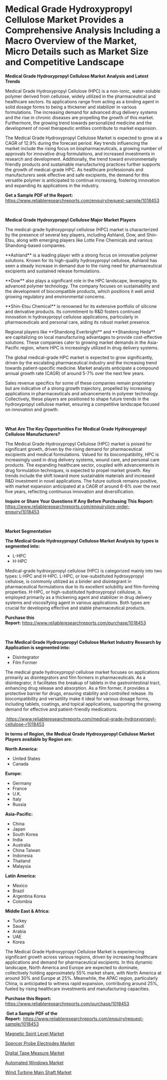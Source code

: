 <p><h1>Medical Grade Hydroxypropyl Cellulose Market Provides a Comprehensive Analysis Including a Macro Overview of the Market, Micro Details such as Market Size and Competitive Landscape</h1></p><p><strong>Medical Grade Hydroxypropyl Cellulose Market Analysis and Latest Trends</strong></p>
<p><p>Medical Grade Hydroxypropyl Cellulose (HPC) is a non-ionic, water-soluble polymer derived from cellulose, widely utilized in the pharmaceutical and healthcare sectors. Its applications range from acting as a binding agent in solid dosage forms to being a thickener and stabilizer in various formulations. The increasing demand for advanced drug delivery systems and the rise in chronic diseases are propelling the growth of this market. Furthermore, the growing trend towards personalized medicine and the development of novel therapeutic entities contribute to market expansion.</p><p>The Medical Grade Hydroxypropyl Cellulose Market is expected to grow at a CAGR of 12.9% during the forecast period. Key trends influencing the market include the rising focus on biopharmaceuticals, a growing number of approvals for innovative drug formulations, and increased investments in research and development. Additionally, the trend toward environmentally friendly products and sustainable manufacturing practices further supports the growth of medical-grade HPC. As healthcare professionals and manufacturers seek effective and safe excipients, the demand for this versatile polymer is anticipated to continue increasing, fostering innovation and expanding its applications in the industry.</p></p>
<p><strong>Get a Sample PDF of the Report:&nbsp;</strong> <a href="https://www.reliableresearchreports.com/enquiry/request-sample/1018453?utm_campaign=28&utm_medium=2&utm_source=Github&utm_content=ia&utm_term=18102024&utm_id=medical-grade-hydroxypropyl-cellulose">https://www.reliableresearchreports.com/enquiry/request-sample/1018453</a></p>
<p>&nbsp;</p>
<p><strong>Medical Grade Hydroxypropyl Cellulose Major Market Players</strong></p>
<p><p>The medical-grade hydroxypropyl cellulose (HPC) market is characterized by the presence of several key players, including Ashland, Dow, and Shin-Etsu, along with emerging players like Lotte Fine Chemicals and various Shandong-based companies. </p><p>**Ashland** is a leading player with a strong focus on innovative polymer solutions. Known for its high-quality hydroxypropyl cellulose, Ashland has seen a steady increase in demand due to the rising need for pharmaceutical excipients and sustained release formulations. </p><p>**Dow** also plays a significant role in the HPC landscape, leveraging its advanced polymer technology. The company focuses on sustainability and the development of biocompatible products, which positions it well amid growing regulatory and environmental concerns.</p><p>**Shin-Etsu Chemical** is renowned for its extensive portfolio of silicone and derivative products. Its commitment to R&D fosters continued innovation in hydroxypropyl cellulose applications, particularly in pharmaceuticals and personal care, aiding its robust market presence.</p><p>Regional players like **Shandong Everbright** and **Shandong Heda** are capitalizing on local manufacturing advantages to provide cost-effective solutions. These companies cater to growing market demands in the Asia-Pacific region, where HPC is increasingly utilized in drug delivery systems.</p><p>The global medical-grade HPC market is expected to grow significantly, driven by the escalating pharmaceutical industry and the increasing trend towards patient-specific medicine. Market analysts anticipate a compound annual growth rate (CAGR) of around 5-7% over the next few years.</p><p>Sales revenue specifics for some of these companies remain proprietary but are indicative of a strong growth trajectory, propelled by increasing applications in pharmaceuticals and advancements in polymer technology. Collectively, these players are positioned to shape future trends in the hydroxypropyl cellulose market, ensuring a competitive landscape focused on innovation and growth.</p></p>
<p>&nbsp;</p>
<p><strong>What Are The Key Opportunities For Medical Grade Hydroxypropyl Cellulose Manufacturers?</strong></p>
<p><p>The Medical Grade Hydroxypropyl Cellulose (HPC) market is poised for significant growth, driven by the rising demand for pharmaceutical excipients and medical formulations. Valued for its biocompatibility, HPC is increasingly used in drug delivery systems, wound care, and personal care products. The expanding healthcare sector, coupled with advancements in drug formulation techniques, is expected to propel market growth. Key trends include the shift toward more sustainable materials and increased R&D investment in novel applications. The future outlook remains positive, with market expansion anticipated at a CAGR of around 6-8% over the next five years, reflecting continuous innovation and diversification.</p></p>
<p><strong>Inquire or Share Your Questions If Any Before Purchasing This Report:</strong> <a href="https://www.reliableresearchreports.com/enquiry/pre-order-enquiry/1018453?utm_campaign=28&utm_medium=2&utm_source=Github&utm_content=ia&utm_term=18102024&utm_id=medical-grade-hydroxypropyl-cellulose">https://www.reliableresearchreports.com/enquiry/pre-order-enquiry/1018453</a></p>
<p>&nbsp;</p>
<p><strong>Market Segmentation</strong></p>
<p><strong>The Medical Grade Hydroxypropyl Cellulose Market Analysis by types is segmented into:</strong></p>
<p><ul><li>L-HPC</li><li>H-HPC</li></ul></p>
<p><p>Medical-grade hydroxypropyl cellulose (HPC) is categorized mainly into two types: L-HPC and H-HPC. L-HPC, or low-substituted hydroxypropyl cellulose, is commonly utilized as a binder and disintegrant in pharmaceutical formulations due to its excellent solubility and film-forming properties. H-HPC, or high-substituted hydroxypropyl cellulose, is employed primarily as a thickening agent and stabilizer in drug delivery systems and viscosifying agent in various applications. Both types are crucial for developing effective and stable pharmaceutical products.</p></p>
<p><strong>Purchase this Report:&nbsp;</strong><a href="https://www.reliableresearchreports.com/purchase/1018453?utm_campaign=28&utm_medium=2&utm_source=Github&utm_content=ia&utm_term=18102024&utm_id=medical-grade-hydroxypropyl-cellulose">https://www.reliableresearchreports.com/purchase/1018453</a></p>
<p>&nbsp;</p>
<p><strong>The Medical Grade Hydroxypropyl Cellulose Market Industry Research by Application is segmented into:</strong></p>
<p><ul><li>Disintegrator</li><li>Film Former</li></ul></p>
<p><p>The medical grade hydroxypropyl cellulose market focuses on applications primarily as disintegrators and film formers in pharmaceuticals. As a disintegrator, it facilitates the breakup of tablets in the gastrointestinal tract, enhancing drug release and absorption. As a film former, it provides a protective barrier for drugs, ensuring stability and controlled release. Its biocompatibility and versatility make it ideal for various dosage forms, including tablets, coatings, and topical applications, supporting the growing demand for effective and patient-friendly medications.</p></p>
<p><a href="https://www.reliableresearchreports.com/medical-grade-hydroxypropyl-cellulose-r1018453?utm_campaign=28&utm_medium=2&utm_source=Github&utm_content=ia&utm_term=18102024&utm_id=medical-grade-hydroxypropyl-cellulose">&nbsp;https://www.reliableresearchreports.com/medical-grade-hydroxypropyl-cellulose-r1018453</a></p>
<p><strong>In terms of Region, the Medical Grade Hydroxypropyl Cellulose Market Players available by Region are:</strong></p>
<p>
    <p> <strong> North America: </strong>
        <ul>
            <li>United States</li>
            <li>Canada</li>
        </ul>
        </p> 
    <p> <strong> Europe: </strong>
        <ul>
            <li>Germany</li>
            <li>France</li>
            <li>U.K.</li>
            <li>Italy</li>
            <li>Russia</li>
        </ul>
        </p> 
    <p> <strong> Asia-Pacific: </strong>
        <ul>
            <li>China</li>
            <li>Japan</li>
            <li>South Korea</li>
            <li>India</li>
            <li>Australia</li>
            <li>China Taiwan</li>
            <li>Indonesia</li>
            <li>Thailand</li>
            <li>Malaysia</li>
        </ul>
        </p> 
    <p> <strong> Latin America: </strong>
        <ul>
            <li>Mexico</li>
            <li>Brazil</li>
            <li>Argentina Korea</li>
            <li>Colombia</li>
        </ul>
        </p> 
    <p> <strong> Middle East & Africa: </strong>
        <ul>
            <li>Turkey</li>
            <li>Saudi</li>
            <li>Arabia</li>
            <li>UAE</li>
            <li>Korea</li>
        </ul>
    </p>
    </p>
<p><p>The Medical Grade Hydroxypropyl Cellulose Market is experiencing significant growth across various regions, driven by increasing healthcare applications and demand for pharmaceutical excipients. In this dynamic landscape, North America and Europe are expected to dominate, collectively holding approximately 55% market share, with North America at around 30% and Europe at 25%. Meanwhile, the APAC region, particularly China, is anticipated to witness rapid expansion, contributing around 25%, fueled by rising healthcare investments and manufacturing capacities.</p></p>
<p><strong>Purchase this Report: </strong><a href="https://www.reliableresearchreports.com/purchase/1018453?utm_campaign=28&utm_medium=2&utm_source=Github&utm_content=ia&utm_term=18102024&utm_id=medical-grade-hydroxypropyl-cellulose">https://www.reliableresearchreports.com/purchase/1018453</a></p>
<p>&nbsp;<strong>Get a Sample PDF of the Report:&nbsp;&nbsp;</strong><a href="https://www.reliableresearchreports.com/enquiry/request-sample/1018453?utm_campaign=28&utm_medium=2&utm_source=Github&utm_content=ia&utm_term=18102024&utm_id=medical-grade-hydroxypropyl-cellulose">https://www.reliableresearchreports.com/enquiry/request-sample/1018453</a></p>
<p><strong></strong></p>
<p><p><a href="https://issuu.com/reportprime-2/docs/magnetic-spirit-level-market-size-2_cf2bf61df7e7cc?utm_campaign=28&utm_medium=2&utm_source=Github&utm_content=ia&utm_term=18102024&utm_id=medical-grade-hydroxypropyl-cellulose">Magnetic Spirit Level Market</a></p><p><a href="https://github.com/RuthLucas64/Market-Research-Report-List-1/blob/main/spencer-probe-electrodes-market.md?utm_campaign=28&utm_medium=2&utm_source=Github&utm_content=ia&utm_term=18102024&utm_id=medical-grade-hydroxypropyl-cellulose">Spencer Probe Electrodes Market</a></p><p><a href="https://issuu.com/reportprime-2/docs/digital-tape-measure-market-size-20_07bac1c0661bbb?utm_campaign=28&utm_medium=2&utm_source=Github&utm_content=ia&utm_term=18102024&utm_id=medical-grade-hydroxypropyl-cellulose">Digital Tape Measure Market</a></p><p><a href="https://github.com/NathanColeman327/Market-Research-Report-List-1/blob/main/automated-windows-market.md?utm_campaign=28&utm_medium=2&utm_source=Github&utm_content=ia&utm_term=18102024&utm_id=medical-grade-hydroxypropyl-cellulose">Automated Windows Market</a></p><p><a href="https://www.linkedin.com/pulse/wind-turbine-main-shaft-market-maturity-analysis-regional-disparities-mertf?utm_campaign=28&utm_medium=2&utm_source=Github&utm_content=ia&utm_term=18102024&utm_id=medical-grade-hydroxypropyl-cellulose">Wind Turbine Main Shaft Market</a></p></p>